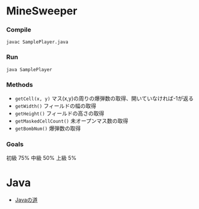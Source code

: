 # MineSweeper

### Compile

```
javac SamplePlayer.java
```

### Run

```
java SamplePlayer
```

### Methods
- `getCell(x, y)` マス(x,y)の周りの爆弾数の取得、開いていなければ-1が返る
- `getWidth()` フィールドの幅の取得
- `getHeight()` フィールドの高さの取得
- `getMaskedCellCount()` 未オープンマス数の取得
- `getBombNum()` 爆弾数の取得

### Goals
初級 75%
中級 50%
上級 5%

# Java

- [Javaの道](http://www.javaroad.jp/)
